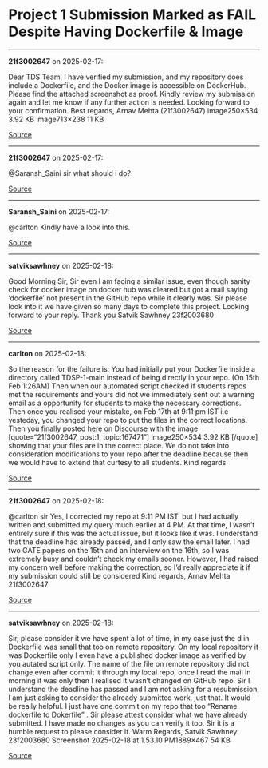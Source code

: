 # Project 1 Submission Marked as FAIL Despite Having Dockerfile & Image


---

**21f3002647** on 2025-02-17:

Dear TDS Team,
I have verified my submission, and my repository does include a Dockerfile, and the Docker image is accessible on DockerHub. Please find the attached screenshot as proof. Kindly review my submission again and let me know if any further action is needed.
Looking forward to your confirmation.
Best regards,
Arnav Mehta
(21f3002647)
image250×534 3.92 KB
image713×238 11 KB

[Source](https://discourse.onlinedegree.iitm.ac.in/t/project-1-submission-marked-as-fail-despite-having-dockerfile-image/167471/1)

---

**21f3002647** on 2025-02-17:

@Saransh_Saini sir what should i do?

[Source](https://discourse.onlinedegree.iitm.ac.in/t/project-1-submission-marked-as-fail-despite-having-dockerfile-image/167471/2)

---

**Saransh_Saini** on 2025-02-17:

@carlton Kindly have a look into this.

[Source](https://discourse.onlinedegree.iitm.ac.in/t/project-1-submission-marked-as-fail-despite-having-dockerfile-image/167471/3)

---

**satviksawhney** on 2025-02-18:

Good Morning Sir,
Sir even I am facing a similar issue, even though sanity check for docker image on docker hub was cleared but got a mail saying ‘dockerfile’ not present in the GitHub repo while it clearly was. Sir please look into it we have given so many days to complete this project.
Looking forward to your reply.
Thank you
Satvik Sawhney
23f2003680

[Source](https://discourse.onlinedegree.iitm.ac.in/t/project-1-submission-marked-as-fail-despite-having-dockerfile-image/167471/8)

---

**carlton** on 2025-02-18:

So the reason for the failure is:
You had initially put your Dockerfile inside a directory called TDSP-1-main instead of being directly in your repo. (On 15th Feb 1:26AM)
Then when our automated script checked if students repos met the requirements and yours did not we immediately sent out a warning email as a opportunity for students to make the necessary corrections.
Then once you realised your mistake, on Feb 17th at 9:11 pm IST i.e yesteday, you changed your repo to put the files in the correct locations.
Then you finally posted here on Discourse with the image [quote=“21f3002647, post:1, topic:167471”]
image250×534 3.92 KB
[/quote]
showing that your files are in the correct place.
We do not take into consideration modifications to your repo after the deadline because then we would have to extend that curtesy to all students.
Kind regards

[Source](https://discourse.onlinedegree.iitm.ac.in/t/project-1-submission-marked-as-fail-despite-having-dockerfile-image/167471/9)

---

**21f3002647** on 2025-02-18:

@carlton sir
Yes, I corrected my repo at 9:11 PM IST, but I had actually written and submitted my query much earlier at 4 PM. At that time, I wasn’t entirely sure if this was the actual issue, but it looks like it was.
I understand that the deadline had already passed, and I only saw the email later. I had two GATE papers on the 15th and an interview on the 16th, so I was extremely busy and couldn’t check my emails sooner. However, I had raised my concern well before making the correction, so I’d really appreciate it if my submission could still be considered 
Kind regards,
Arnav Mehta
21f3002647

[Source](https://discourse.onlinedegree.iitm.ac.in/t/project-1-submission-marked-as-fail-despite-having-dockerfile-image/167471/10)

---

**satviksawhney** on 2025-02-18:

Sir, please consider it we have spent a lot of time, in my case just the d in Dockerfile was small that too on remote repository. On my local repository it was Dockerfile only I even have a published docker image as verified by you autated script only. The name of the file on remote repository did not change even after commit it through my local repo, once I read the mail in morning it was only then I realised it wasn’t changed on GitHub repo.
Sir I understand the deadline has passed and I am not asking for a resubmission, I am just asking to consider the already submitted work, just that. It would be really helpful. I just have one commit on my repo that too “Rename dockerfile to Dokerfile” . Sir please attest consider what we have already submitted. I have made no changes as you can verify it too.
Sir it is a humble request to please consider it.
Warm Regards,
Satvik Sawhney
23f2003680
Screenshot 2025-02-18 at 1.53.10 PM1889×467 54 KB

[Source](https://discourse.onlinedegree.iitm.ac.in/t/project-1-submission-marked-as-fail-despite-having-dockerfile-image/167471/11)
